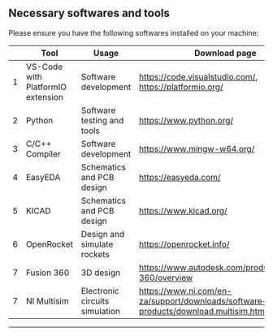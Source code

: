 ## Necessary softwares and tools
Please ensure you have the following softwares installed on your machine:   

|     | Tool                              | Usage                          | Download page                                           |
|-----|-----------------------------------|--------------------------------|---------------------------------------------------------|
| 1   | VS-Code with PlatformIO extension | Software development           | https://code.visualstudio.com/, https://platformio.org/ 
| 2   | Python                            | Software testing and tools     | https://www.python.org/                                 |
| 3   | C/C++ Compiler                    | Software development           | https://www.mingw-w64.org/                              |
| 4   | EasyEDA                           | Schematics and PCB design      | https://easyeda.com/                                                        |
| 5   | KICAD                             | Schematics and PCB design      | https://www.kicad.org/                                                      |
| 6   | OpenRocket                        | Design and simulate rockets    | https://openrocket.info/                                                        |
| 7   | Fusion 360                        | 3D design                      | https://www.autodesk.com/products/fusion-360/overview                                                        |
| 7   | NI Multisim                       | Electronic circuits simulation |  https://www.ni.com/en-za/support/downloads/software-products/download.multisim.html                                                       |

---

